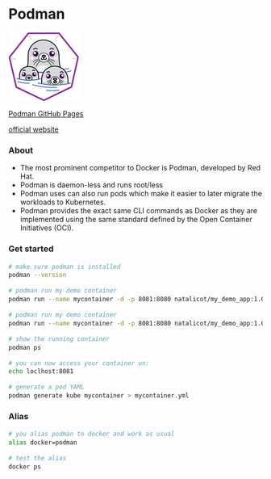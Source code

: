 # Podman
![podman](../images/podman.png)

[Podman GitHub Pages](https://github.com/containers/podman/)

[official website](https://podman.io/)

### About
-  The most prominent competitor to Docker is Podman, developed by Red Hat.
-  Podman is daemon-less and runs root/less
 - Podman uses can also run pods which make it easier to later migrate the workloads to Kubernetes.
 - Podman provides the exact same CLI commands as Docker as they are implemented using the same standard defined by the Open Container Initiatives (OCI).


### Get started
```sh
# make sure podman is installed
podman --version
```

```sh
# podman run my demo container
podman run --name mycontainer -d -p 8081:8080 natalicot/my_demo_app:1.0.1
```

```sh
# podman run my demo container
podman run --name mycontainer -d -p 8081:8080 natalicot/my_demo_app:1.0.1
```

```sh
# show the running container
podman ps
```

```sh
# you can now access your container on:
echo loclhost:8081
```

```sh
# generate a pod YAML
podman generate kube mycontainer > mycontainer.yml
```

### Alias
```sh
# you alias podman to docker and work as usual
alias docker=podman
```

```sh
# test the alias
docker ps
```
